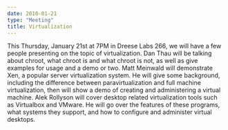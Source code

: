 ```yaml
---
date: 2010-01-21
type: "Meeting"
title: Virtualization
---
```

This Thursday, January 21st at 7PM in Dreese Labs 266, we will have a few people presenting on the topic of virtualization. Dan Thau will be talking about chroot, what chroot is and what chroot is not, as well as give examples for usage and a demo or two. Matt Meinwald will demonstrate Xen, a popular server virtualization system. He will give some background, including the difference between paravirtualization and full machine virtualization, then will show a demo of creating and administering a virtual machine. Alek Rollyson will cover desktop related virtualization tools such as Virtualbox and VMware. He will go over the features of these programs, what systems they support, and how to configure and administer virtual desktops.
